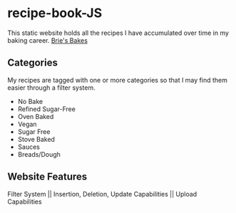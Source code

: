 # recipe-book-JS
This static website holds all the recipes I have accumulated over time in my baking career.
[Brie's Bakes](https://aubstah24.github.io/recipe-book-JS/)

## Categories

My recipes are tagged with one or more categories so that I may find them easier through a filter system.
- No Bake
- Refined Sugar-Free
- Oven Baked
- Vegan
- Sugar Free
- Stove Baked
- Sauces
- Breads/Dough

## Website Features

Filter System || Insertion, Deletion, Update Capabilities || Upload Capabilities

